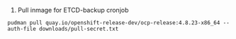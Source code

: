 1. Pull inmage for ETCD-backup cronjob
```
pudman pull quay.io/openshift-release-dev/ocp-release:4.8.23-x86_64 --auth-file downloads/pull-secret.txt 
```
